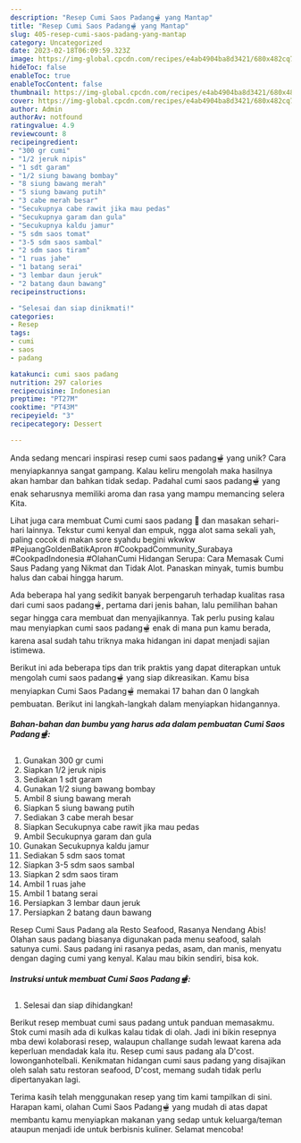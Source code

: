 ```yaml
---
description: "Resep Cumi Saos Padang🫕 yang Mantap"
title: "Resep Cumi Saos Padang🫕 yang Mantap"
slug: 405-resep-cumi-saos-padang-yang-mantap
category: Uncategorized
date: 2023-02-18T06:09:59.323Z
image: https://img-global.cpcdn.com/recipes/e4ab4904ba8d3421/680x482cq70/cumi-saos-padang-foto-resep-utama.jpg
hideToc: false
enableToc: true
enableTocContent: false
thumbnail: https://img-global.cpcdn.com/recipes/e4ab4904ba8d3421/680x482cq70/cumi-saos-padang-foto-resep-utama.jpg
cover: https://img-global.cpcdn.com/recipes/e4ab4904ba8d3421/680x482cq70/cumi-saos-padang-foto-resep-utama.jpg
author: Admin
authorAv: notfound
ratingvalue: 4.9
reviewcount: 8
recipeingredient:
- "300 gr cumi"
- "1/2 jeruk nipis"
- "1 sdt garam"
- "1/2 siung bawang bombay"
- "8 siung bawang merah"
- "5 siung bawang putih"
- "3 cabe merah besar"
- "Secukupnya cabe rawit jika mau pedas"
- "Secukupnya garam dan gula"
- "Secukupnya kaldu jamur"
- "5 sdm saos tomat"
- "3-5 sdm saos sambal"
- "2 sdm saos tiram"
- "1 ruas jahe"
- "1 batang serai"
- "3 lembar daun jeruk"
- "2 batang daun bawang"
recipeinstructions:

- "Selesai dan siap dinikmati!"
categories:
- Resep
tags:
- cumi
- saos
- padang

katakunci: cumi saos padang 
nutrition: 297 calories
recipecuisine: Indonesian
preptime: "PT27M"
cooktime: "PT43M"
recipeyield: "3"
recipecategory: Dessert

---
```





Anda sedang mencari inspirasi resep cumi saos padang🫕 yang unik? Cara menyiapkannya sangat gampang. Kalau keliru mengolah maka hasilnya akan hambar dan bahkan tidak sedap. Padahal cumi saos padang🫕 yang enak seharusnya memiliki aroma dan rasa yang mampu memancing selera Kita.





Lihat juga cara membuat Cumi cumi saos padang 🦑 dan masakan sehari-hari lainnya. Tekstur cumi kenyal dan empuk, ngga alot sama sekali yah, paling cocok di makan sore syahdu begini wkwkw #PejuangGoldenBatikApron #CookpadCommunity_Surabaya #CookpadIndonesia #OlahanCumi Hidangan Serupa: Cara Memasak Cumi Saus Padang yang Nikmat dan Tidak Alot. Panaskan minyak, tumis bumbu halus dan cabai hingga harum.

Ada beberapa hal yang sedikit banyak berpengaruh terhadap kualitas rasa dari cumi saos padang🫕, pertama dari jenis bahan, lalu pemilihan bahan segar hingga cara membuat dan menyajikannya. Tak perlu pusing kalau mau menyiapkan cumi saos padang🫕 enak di mana pun kamu berada, karena asal sudah tahu triknya maka hidangan ini dapat menjadi sajian istimewa.






Berikut ini ada beberapa tips dan trik praktis yang dapat diterapkan untuk mengolah cumi saos padang🫕 yang siap dikreasikan. Kamu bisa menyiapkan Cumi Saos Padang🫕 memakai 17 bahan dan 0 langkah pembuatan. Berikut ini langkah-langkah dalam menyiapkan hidangannya.

<!--inarticleads1-->

##### Bahan-bahan dan bumbu yang harus ada dalam pembuatan Cumi Saos Padang🫕:

1. Gunakan 300 gr cumi
1. Siapkan 1/2 jeruk nipis
1. Sediakan 1 sdt garam
1. Gunakan 1/2 siung bawang bombay
1. Ambil 8 siung bawang merah
1. Siapkan 5 siung bawang putih
1. Sediakan 3 cabe merah besar
1. Siapkan Secukupnya cabe rawit jika mau pedas
1. Ambil Secukupnya garam dan gula
1. Gunakan Secukupnya kaldu jamur
1. Sediakan 5 sdm saos tomat
1. Siapkan 3-5 sdm saos sambal
1. Siapkan 2 sdm saos tiram
1. Ambil 1 ruas jahe
1. Ambil 1 batang serai
1. Persiapkan 3 lembar daun jeruk
1. Persiapkan 2 batang daun bawang


Resep Cumi Saus Padang ala Resto Seafood, Rasanya Nendang Abis! Olahan saus padang biasanya digunakan pada menu seafood, salah satunya cumi. Saus padang ini rasanya pedas, asam, dan manis, menyatu dengan daging cumi yang kenyal. Kalau mau bikin sendiri, bisa kok. 

<!--inarticleads2-->

##### Instruksi untuk membuat Cumi Saos Padang🫕:


1. Selesai dan siap dihidangkan!

Berikut resep membuat cumi saus padang untuk panduan memasakmu. Stok cumi masih ada di kulkas kalau tidak di olah. Jadi ini bikin resepnya mba dewi kolaborasi resep, walaupun challange sudah lewaat karena ada keperluan mendadak kala itu. Resep cumi saus padang ala D&#39;cost. lowonganhotelbali. Kenikmatan hidangan cumi saus padang yang disajikan oleh salah satu restoran seafood, D&#39;cost, memang sudah tidak perlu dipertanyakan lagi. 

Terima kasih telah menggunakan resep yang tim kami tampilkan di sini. Harapan kami, olahan Cumi Saos Padang🫕 yang mudah di atas dapat membantu kamu menyiapkan makanan yang sedap untuk keluarga/teman ataupun menjadi ide untuk berbisnis kuliner. Selamat mencoba!
